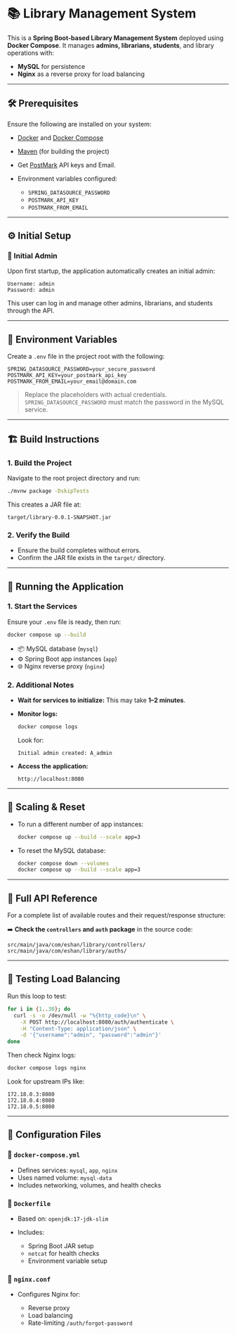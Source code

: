 # 📚 Library Management System

This is a **Spring Boot-based Library Management System** deployed using **Docker Compose**. It manages **admins, librarians, students**, and library operations with:

* **MySQL** for persistence
* **Nginx** as a reverse proxy for load balancing

---

## 🛠️ Prerequisites

Ensure the following are installed on your system:

* [Docker](https://docs.docker.com/get-docker/) and [Docker Compose](https://docs.docker.com/compose/install/)
* [Maven](https://maven.apache.org/install.html) (for building the project)
* Get [PostMark](https://postmarkapp.com/) API keys and Email.
* Environment variables configured:

    * `SPRING_DATASOURCE_PASSWORD`
    * `POSTMARK_API_KEY`
    * `POSTMARK_FROM_EMAIL`

---

## ⚙️ Initial Setup

### 👤 Initial Admin

Upon first startup, the application automatically creates an initial admin:

```text
Username: admin
Password: admin
```

This user can log in and manage other admins, librarians, and students through the API.

---

## 🔐 Environment Variables

Create a `.env` file in the project root with the following:

```env
SPRING_DATASOURCE_PASSWORD=your_secure_password
POSTMARK_API_KEY=your_postmark_api_key
POSTMARK_FROM_EMAIL=your_email@domain.com
```

> Replace the placeholders with actual credentials.
> `SPRING_DATASOURCE_PASSWORD` must match the password in the MySQL service.

---

## 🏗️ Build Instructions

### 1. Build the Project

Navigate to the root project directory and run:

```bash
./mvnw package -DskipTests
```

This creates a JAR file at:

```
target/library-0.0.1-SNAPSHOT.jar
```

### 2. Verify the Build

* Ensure the build completes without errors.
* Confirm the JAR file exists in the `target/` directory.

---

## 🚀 Running the Application

### 1. Start the Services

Ensure your `.env` file is ready, then run:

```bash
docker compose up --build 
```

* 📦 MySQL database (`mysql`)
* ⚙️ Spring Boot app instances (`app`)
* 🌐 Nginx reverse proxy (`nginx`)
### 2. Additional Notes

* **Wait for services to initialize:** This may take **1–2 minutes**.

* **Monitor logs:**

  ```bash
  docker compose logs
  ```

  Look for:

  ```text
  Initial admin created: A_admin
  ```

* **Access the application:**

  ```
  http://localhost:8080
  ```

---

## 🔁 Scaling & Reset

* To run a different number of app instances:

  ```bash
  docker compose up --build --scale app=3
  ```

* To reset the MySQL database:

  ```bash
  docker compose down --volumes
  docker compose up --build --scale app=3
  ```

---
## 📘 Full API Reference
For a complete list of available routes and their request/response structure:

➡️ **Check the `controllers` and `auth` package** in the source code:

```
src/main/java/com/eshan/library/controllers/
src/main/java/com/eshan/library/auths/
```

---
## 🔄 Testing Load Balancing

Run this loop to test:

```bash
for i in {1..30}; do
  curl -s -o /dev/null -w "%{http_code}\n" \
    -X POST http://localhost:8080/auth/authenticate \
    -H "Content-Type: application/json" \
    -d '{"username":"admin", "password":"admin"}'
done
```

Then check Nginx logs:

```bash
docker compose logs nginx
```

Look for upstream IPs like:

```text
172.18.0.3:8080
172.18.0.4:8080
172.18.0.5:8080
```

---

## 🧾 Configuration Files

### 📄 `docker-compose.yml`

* Defines services: `mysql`, `app`, `nginx`
* Uses named volume: `mysql-data`
* Includes networking, volumes, and health checks

### 📄 `Dockerfile`

* Based on: `openjdk:17-jdk-slim`
* Includes:

    * Spring Boot JAR setup
    * `netcat` for health checks
    * Environment variable setup

### 📄 `nginx.conf`

* Configures Nginx for:

    * Reverse proxy
    * Load balancing
    * Rate-limiting `/auth/forgot-password`


